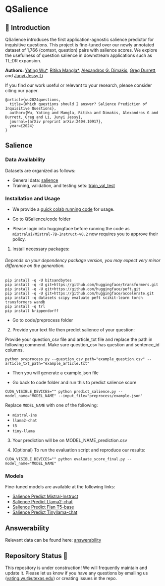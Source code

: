 # QSalience

## :star2: Introduction
QSalience introduces the first application-agnostic salience predictor for inquisitive questions. This project is fine-tuned over our newly annotated dataset of 1,766 (context, question) pairs with salience scores. We explore the usefulness of question salience in downstream applications such as TL;DR expansion.

**Authors:** [Yating Wu*](http://lingchensanwen.github.io), [Ritika Mangla*](https://ritikamangla01.netlify.app), [Alexandros G. Dimakis](https://users.ece.utexas.edu/~dimakis/), [Greg Durrett](https://www.cs.utexas.edu/~gdurrett/), and [Junyi Jessy Li](https://jessyli.com)

If you find our work useful or relevant to your research, please consider citing our paper.

```
@article{wu2024questions,
  title={Which questions should I answer? Salience Prediction of Inquisitive Questions},
  author={Wu, Yating and Mangla, Ritika and Dimakis, Alexandros G and Durrett, Greg and Li, Junyi Jessy},
  journal={arXiv preprint arXiv:2404.10917},
  year={2024}
}
```

## Salience

### Data Availability
Datasets are organized as follows:
- General data: [salience](./data/salience)
- Training, validation, and testing sets: [train_val_test](./data/train_val_test)

### Installation and Usage
- We provide a [quick colab running code](https://colab.research.google.com/drive/1MmZ_M7FOBcotf22j98Ov5ADsqCFaQEYz?usp=sharing) for usage.

- Go to QSalience/code folder 

- Please login into huggingface before running the code as ```mistralai/Mistral-7B-Instruct-v0.2``` now requires you to approve their policy.

1. Install necessary packages:
###### Depends on your dependency package version, you may expect very minor difference on the generation.

```
pip install -q -U bitsandbytes
pip install -q -U git+https://github.com/huggingface/transformers.git
pip install -q -U git+https://github.com/huggingface/peft.git
pip install -q -U git+https://github.com/huggingface/accelerate.git
pip install -q datasets scipy evaluate peft scikit-learn torch transformers wandb
pip install -q trl
pip install krippendorff
```

- Go to code/preprocess folder

2. Provide your text file then predict salience of your question:
   
Provide your question_csv file and article_txt file and replace the path in following commend. Make sure question_csv has question and sentence_id columns.

```
python preprocess.py --question_csv_path="example_question.csv" --article_txt_path="example_article.txt"
```

- Then you will generate a example.json file

- Go back to code folder and run this to predict salience score

```
CUDA_VISIBLE_DEVICES="" python predict_salience.py --model_name="MODEL_NAME" --input_file="preprocess/example.json" 
```

Replace `MODEL_NAME` with one of the following:
  - `mistral-ins`
  - `llama2-chat`
  - `t5`
  - `tiny-llama`

3. Your prediction will be on MODEL_NAME_prediction.csv

4. (Optional) To run the evaluation script and reproduce our results:
   
```
CUDA_VISIBLE_DEVICES="" python evaluate_score_final.py --model_name="MODEL_NAME"
```
   
   
### Models
Fine-tuned models are available at the following links:
- [Salience Predict Mistral-Instruct](https://huggingface.co/lingchensanwen/mistral-ins-generation-best-balanced)
- [Salience Predict Llama2-chat](https://huggingface.co/lingchensanwen/llama2-chat-generation-best-balanced)
- [Salience Predict Flan T5-base](https://huggingface.co/lingchensanwen/t5_model_1st)
- [Salience Predict Tinyllama-chat](https://huggingface.co/lingchensanwen/tiny-llama-generation-best-balanced-new)

## Answerability
Relevant data can be found here: [answerability](./data/answerability)

## Repository Status 🚧
This repository is under construction! We will frequently maintain and update it. Please let us know if you have any questions by emailing us (yating.wu@utexas.edu) or creating issues in the repo.
